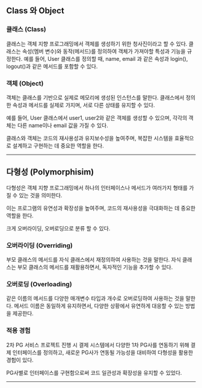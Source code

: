 ## Class 와 Object

### 클래스 (Class)

클래스는 객체 지향 프로그래밍에서 객체를 생성하기 위한 청사진이라고 할 수 있다.
클래스는 속성(멤버 변수)와 동작(메서드)를 정의하여 객체가 가져야할 특성과 기능을 규정한다.
예를 들어, User 클래스를 정의할 때, name, email 과 같은 속성과 login(), logout()과 같은 메서드를 포함할 수 있다.

### 객체 (Object)

객체는 클래스를 기반으로 실제로 메모리에 생성된 인스턴스를 말한다.
클래스에서 정의한 속성과 메서드를 실제로 가지며, 서로 다른 상태를 유지할 수 있다.

예를 들어, User 클래스에서 user1, user2와 같은 객체를 생성할 수 있으며, 각각의 객체는 다른 name이나 email 값을 가질 수 있다.

클래스와 객체는 코드의 재사용성과 유지보수성을 높여주며, 복잡한 시스템을 효율적으로 설계하고 구현하는 데 중요한 역할을 한다.

---
## 다형성 (Polymorphisim)

다형성은 객체 지향 프로그래밍에서 하나의 인터페이스나 메서드가 여러가지 형태를 가질 수 있는 것을 의미한다.

이는 프로그램의 유연성과 확장성을 높여주며, 코드의 재사용성을 극대화하는 데 중요한 역할을 한다.

크게 오버라이딩, 오버로딩으로 분류 할 수 있다.

### 오버라이딩 (Overriding)

부모 클래스의 메서드를 자식 클래스에서 재정의하여 사용하는 것을 말한다.
자식 클래스는 부모 클래스의 메서드를 재활용하면서, 독자적인 기능을 추가할 수 있다.

### 오버로딩 (Overloading)

같은 이름의 메서드를 다양한 매개변수 타입과 개수로 오버로딩하여 사용하는 것을 말한다.
메서드 이름은 동일하게 유지하면서, 다양한 상황에서 유연하게 대응할 수 있는 방법을 제공한다.

### 적용 경험

2차 PG 서비스 프로젝트 진행 시 결제 시스템에서 다양한 1차 PG사를 연동하기 위해 결제 인터페이스를 정의하고, 새로운 PG사가 연동될 가능성을 대비하여 다형성을 활용한 경험이 있다.

PG사별로 인터페이스를 구현함으로써 코드 일관성과 확장성을 유지할 수 있었다.

---


